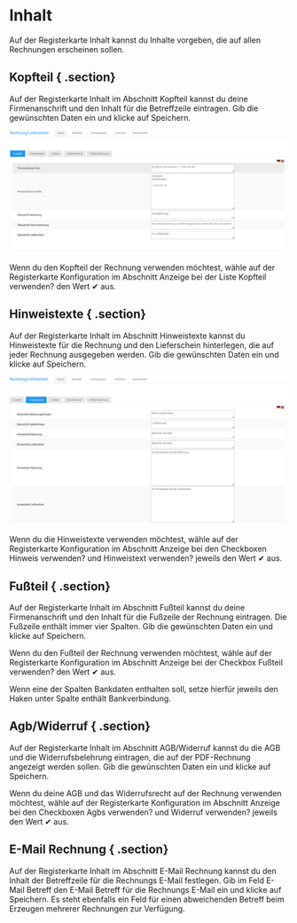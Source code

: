 # Inhalt 

Auf der Registerkarte Inhalt kannst du Inhalte vorgeben, die auf allen Rechnungen erscheinen sollen.

## Kopfteil { .section}

Auf der Registerkarte Inhalt im Abschnitt Kopfteil kannst du deine Firmenanschrift und den Inhalt für die Betreffzeile eintragen. Gib die gewünschten Daten ein und klicke auf Speichern.

![](Bilder/Abb577_KopfteilDerRechnungKonfigurieren.png "Kopfteil der Rechnung konfigurieren")

Wenn du den Kopfteil der Rechnung verwenden möchtest, wähle auf der Registerkarte Konfiguration im Abschnitt Anzeige bei der Liste Kopfteil verwenden? den Wert ✔ aus.

## Hinweistexte { .section}

Auf der Registerkarte Inhalt im Abschnitt Hinweistexte kannst du Hinweistexte für die Rechnung und den Lieferschein hinterlegen, die auf jeder Rechnung ausgegeben werden. Gib die gewünschten Daten ein und klicke auf Speichern.

![](Bilder/Abb578_HinweistexteFuerRechnungUndLieferschein.png "Hinweistexte für Rechnung und Lieferschein")

Wenn du die Hinweistexte verwenden möchtest, wähle auf der Registerkarte Konfiguration im Abschnitt Anzeige bei den Checkboxen Hinweis verwenden? und Hinweistext verwenden? jeweils den Wert ✔ aus.

## Fußteil { .section}

Auf der Registerkarte Inhalt im Abschnitt Fußteil kannst du deine Firmenanschrift und den Inhalt für die Fußzeile der Rechnung eintragen. Die Fußzeile enthält immer vier Spalten. Gib die gewünschten Daten ein und klicke auf Speichern.

Wenn du den Fußteil der Rechnung verwenden möchtest, wähle auf der Registerkarte Konfiguration im Abschnitt Anzeige bei der Checkbox Fußteil verwenden? den Wert ✔ aus.

Wenn eine der Spalten Bankdaten enthalten soll, setze hierfür jeweils den Haken unter Spalte enthält Bankverbindung.

## Agb/Widerruf { .section}

Auf der Registerkarte Inhalt im Abschnitt AGB/Widerruf kannst du die AGB und die Widerrufsbelehrung eintragen, die auf der PDF-Rechnung angezeigt werden sollen. Gib die gewünschten Daten ein und klicke auf Speichern.

Wenn du deine AGB und das Widerrufsrecht auf der Rechnung verwenden möchtest, wähle auf der Registerkarte Konfiguration im Abschnitt Anzeige bei den Checkboxen Agbs verwenden? und Widerruf verwenden? jeweils den Wert ✔ aus.

## E-Mail Rechnung { .section}

Auf der Registerkarte Inhalt im Abschnitt E-Mail Rechnung kannst du den Inhalt der Betreffzeile für die Rechnungs E-Mail festlegen. Gib im Feld E-Mail Betreff den E-Mail Betreff für die Rechnungs E-Mail ein und klicke auf Speichern. Es steht ebenfalls ein Feld für einen abweichenden Betreff beim Erzeugen mehrerer Rechnungen zur Verfügung.



